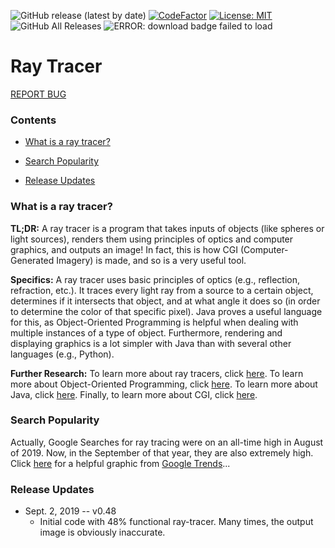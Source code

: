 ![GitHub release (latest by date)](https://img.shields.io/github/v/release/0xmmalik/raytracing)
[![CodeFactor](https://www.codefactor.io/repository/github/0xmmalik/raytracing/badge?style=for-the-badge)](https://www.codefactor.io/repository/github/0xmmalik/raytracing?style=for-the-badge)
[![License: MIT](https://img.shields.io/badge/License-MIT-blue.svg?style=for-the-badge)](https://opensource.org/licenses/MIT)
![GitHub All Releases](https://img.shields.io/github/downloads/0xmmalik/raytracing/total?style=for-the-badge)
![ERROR: download badge failed to load](https://img.shields.io/github/issues-raw/0xmmalik/raytracing?style=for-the-badge)

# Ray Tracer

[REPORT BUG](https://docs.google.com/forms/d/e/1FAIpQLSe_YcEay9wLVpncyxdMqbV3kVaUTyBlnpiLnB8w4T-EwRmyug/viewform?usp=sf_link)

### Contents


- [What is a ray tracer?](#what-is-a-ray-tracer)

- [Search Popularity](#search-popularity)

- [Release Updates](#release-updates)

### What is a ray tracer?

**TL;DR:** A ray tracer is a program that takes inputs of objects (like spheres or light sources), renders them using principles of optics and computer graphics, and outputs an image! In fact, this is how CGI (Computer-Generated Imagery) is made, and so is a very useful tool.

**Specifics:** A ray tracer uses basic principles of optics (e.g., reflection, refraction, etc.). It traces every light ray from a source to a certain object, determines if it intersects that object, and at what angle it does so (in order to determine the color of that specific pixel). Java proves a useful language for this, as Object-Oriented Programming is helpful when dealing with multiple instances of a type of object. Furthermore, rendering and displaying graphics is a lot simpler with Java than with several other languages (e.g., Python). 

**Further Research:** To learn more about ray tracers, click [here](https://en.wikipedia.org/wiki/Ray_tracing_(graphics)). To learn more about Object-Oriented Programming, click [here](https://en.wikipedia.org/wiki/Object-oriented_programming). To learn more about Java, click [here](https://en.wikipedia.org/wiki/Java_(programming_language)). Finally, to learn more about CGI, click [here](https://en.wikipedia.org/wiki/Computer-generated_imagery).

### Search Popularity

Actually, Google Searches for ray tracing were on an all-time high in August of 2019. Now, in the September of that year, they are also extremely high. Click [here](https://trends.google.com/trends/explore?date=all&geo=US&q=%2Fm%2F06h2c) for a helpful graphic from [Google Trends](trends.google.com)...

### Release Updates

* Sept. 2, 2019 -- v0.48
	* Initial code with 48% functional ray-tracer. Many times, the output image is obviously inaccurate.
